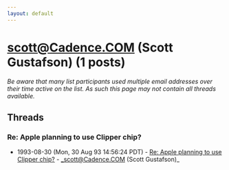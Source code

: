 ```yaml
---
layout: default
---
```


# scott@Cadence.COM (Scott Gustafson) (1 posts)

_Be aware that many list participants used multiple email addresses over their time active on the list. As such this page may not contain all threads available._

## Threads

### Re: Apple planning to use Clipper chip?
+ 1993-08-30 (Mon, 30 Aug 93 14:56:24 PDT) - [Re: Apple planning to use Clipper chip?](/archive/1993/08/0be5e7aba3176e652772f2f3ce8712468c6444295c9da69ac8234ef60d2f409e) - _scott@Cadence.COM (Scott Gustafson)_

